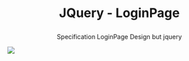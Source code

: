 # <p align="center">JQuery - LoginPage</p>
<p align="center">Specification LoginPage Design but jquery</p>
<img src="https://user-images.githubusercontent.com/78105136/183083155-fb87098d-34d3-4c39-be84-e38ab0812488.png">
